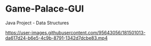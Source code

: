 # Game-Palace-GUI
Java Project - Data Structures


https://user-images.githubusercontent.com/95643056/181501013-da617d24-b6e5-4c9b-8791-1342d7dcbe83.mp4

